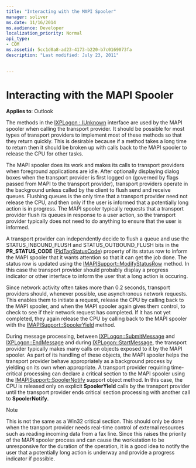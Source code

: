 ```yaml
---
title: "Interacting with the MAPI Spooler"
manager: soliver
ms.date: 11/16/2014
ms.audience: Developer
localization_priority: Normal
api_type:
- COM
ms.assetid: 5cc1d0a8-ad23-4173-b220-b7c0169073fa
description: "Last modified: July 23, 2011"
 
 
---
```


# Interacting with the MAPI Spooler

  
  
**Applies to**: Outlook 
  
The methods in the [IXPLogon : IUnknown](ixplogoniunknown.md) interface are used by the MAPI spooler when calling the transport provider. It should be possible for most types of transport providers to implement most of these methods so that they return quickly. This is desirable because if a method takes a long time to return then it should be broken up with calls back to the MAPI spooler to release the CPU for other tasks. 
  
The MAPI spooler does its work and makes its calls to transport providers when foreground applications are idle. After optionally displaying dialog boxes when the transport provider is first logged on (governed by flags passed from MAPI to the transport provider), transport providers operate in the background unless called by the client to flush send and receive queues. Flushing queues is the only time that a transport provider need not release the CPU, and then only if the user is informed that a potentially long action is in progress. The MAPI spooler typically requests that a transport provider flush its queues in response to a user action, so the transport provider typically does not need to do anything to ensure that the user is informed.
  
A transport provider can independently decide to flush a queue and use the STATUS_INBOUND_FLUSH and STATUS_OUTBOUND_FLUSH bits in the **PR_STATUS_CODE** ([PidTagStatusCode](pidtagstatuscode-canonical-property.md)) property of its status row to inform the MAPI spooler that it wants attention so that it can get the job done. The status row is updated using the [IMAPISupport::ModifyStatusRow](imapisupport-modifystatusrow.md) method. In this case the transport provider should probably display a progress indicator or other interface to inform the user that a long action is occuring. 
  
Since network activity often takes more than 0.2 seconds, transport providers should, whenever possible, use asynchronous network requests. This enables them to initiate a request, release the CPU by calling back to the MAPI spooler, and when the MAPI spooler again gives them control, to check to see if their network request has completed. If it has not yet completed, they again release the CPU by calling back to the MAPI spooler with the [IMAPISupport::SpoolerYield](imapisupport-spooleryield.md) method. 
  
During message processing, between [IXPLogon::SubmitMessage](ixplogon-submitmessage.md) and [IXPLogon::EndMessage](ixplogon-endmessage.md) and during [IXPLogon::StartMessage](ixplogon-startmessage.md), the transport provider typically makes many calls on objects exposed to it by the MAPI spooler. As part of its handling of these objects, the MAPI spooler helps the transport provider behave appropriately as a background process by yielding on its own when appropriate. A transport provider requiring time-critical processing can declare a critical section to the MAPI spooler using the [IMAPISupport::SpoolerNotify](imapisupport-spoolernotify.md) support object method. In this case, the CPU is released only on explicit **SpoolerYield** calls by the transport provider until the transport provider ends critical section processing with another call to **SpoolerNotify**.
  
> [!NOTE]
> This is not the same as a Win32 critical section. This should only be done when the transport provider needs real-time control of external resources such as reading incoming data from a fax line. Since this raises the priority of the MAPI spooler process and can cause the workstation to be unresponsive for the duration of the operation, it is a good idea to notify the user that a potentially long action is underway and provide a progress indicator if possible. 
  

